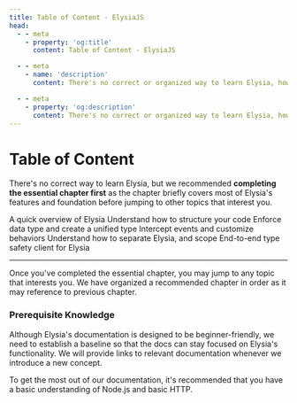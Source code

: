 ```yaml
---
title: Table of Content - ElysiaJS
head:
  - - meta
    - property: 'og:title'
      content: Table of Content - ElysiaJS

  - - meta
    - name: 'description'
      content: There's no correct or organized way to learn Elysia, however, we recommended completing the essential chapter first as the chapter briefly covers most of Elysia's features and foundation before jumping to other topics that interest you. Once you've completed the essential chapter, you may jump to any topic that interests you. However, we recommended following the order of the chapter as it may reference to previous chapter.

  - - meta
    - property: 'og:description'
      content: There's no correct or organized way to learn Elysia, however, we recommended completing the essential chapter first as the chapter briefly covers most of Elysia's features and foundation before jumping to other topics that interest you. Once you've completed the essential chapter, you may jump to any topic that interests you. However, we recommended following the order of the chapter as it may reference to previous chapter.
---
```


<script setup>
    import Card from './components/nearl/card.vue'
    import Deck from './components/nearl/card-deck.vue'
</script>

# Table of Content
There's no correct way to learn Elysia, but we recommended **completing the essential chapter first** as the chapter briefly covers most of Elysia's features and foundation before jumping to other topics that interest you.

<Deck>
	<Card title="Cheat sheet" href="/integrations/cheat-sheet">
	    A quick overview of Elysia
	</Card>
    <Card title="Best Practice" href="/essential/best-practice">
        Understand how to structure your code
    </Card>
    <Card title="Validation" href="/essential/validation">
        Enforce data type and create a unified type
    </Card>
    <Card title="Life Cycle" href="/essential/life-cycle">
        Intercept events and customize behaviors
    </Card>
    <Card title="Plugin and Scope" href="/essential/plugin">
        Understand how to separate Elysia, and scope
    </Card>
    <Card title="Eden" href="/eden/overview">
        End-to-end type safety client for Elysia
    </Card>
</Deck>

---

Once you've completed the essential chapter, you may jump to any topic that interests you. We have organized a recommended chapter in order as it may reference to previous chapter.

### Prerequisite Knowledge
Although Elysia's documentation is designed to be beginner-friendly, we need to establish a baseline so that the docs can stay focused on Elysia's functionality. We will provide links to relevant documentation whenever we introduce a new concept.

To get the most out of our documentation, it's recommended that you have a basic understanding of Node.js and basic HTTP.
